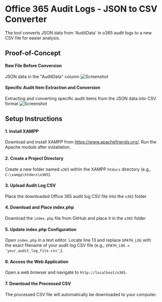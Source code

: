 # Office 365 Audit Logs - JSON to CSV Converter
The tool converts JSON data from 'AuditData' in o365 audit logs to a new CSV file for easier analysis.

## Proof-of-Concept
#### Raw File Before Conversion
JSON data in the "AuditData" column
![Screenshot](https://blogger.googleusercontent.com/img/b/R29vZ2xl/AVvXsEjxWqE9c5YhVFeqPojjxtnFlvDa82WpCSa8rOffxDBfLU6hGasRr2_qlRmY8dQt8ueZxc29aV5asb980u8g0HeOAXQXHOaJ44QPb5Q5dnV_KWaUE0YIKOUYCLSv0LqPx22VuW6Jk33eggmBf3kADsDJvs-c4V9r3egwN8kFDa_twIl20NEuEH7JXQ12MY7n/s1600/Screenshot%202024-10-25%20082037.png)

#### Specific Audit Item Extraction and Conversion
Extracting and converting specific audit items from the JSON data into CSV format
![Screenshot](https://blogger.googleusercontent.com/img/b/R29vZ2xl/AVvXsEih4Md5ngjRNdXOzfOxByrhcsNYMQnNhyphenhyphentezq7mHJxN-9YVQQXu1-INb2z1cb1A8nuAmd_tCrWFFZ65GYXl1Cw_hL_uEOBbfcumSDCqAp2dr6T4EdoXDXxHoO4_JdCWnJNHcWNc5397SZmuRJ-LGsVwdW6uTZG41v8YxF8B2bKn3nuanaLOcEM9Ur1-lVEw/s1600/Screenshot%202024-10-25%20082543.png)

## Setup Instructions
#### 1. Install XAMPP
Download and install XAMPP from https://www.apachefriends.org/. Run the Apache module after installation.

#### 2. Create a Project Directory
Create a new folder named `o365` within the XAMPP `htdocs` directory (e.g., `C:\xampp\htdocs\o365`).

#### 3. Upload Audit Log CSV
Place the downloaded Office 365 audit log CSV file into the `o365` folder

#### 4. Download and Place index.php
Download the `index.php` file from GitHub and place it in the `o365` folder

#### 5. Update index.php Configuration
Open `index.php` in a text editor. Locate line 13 and replace `$PATH_LOG` with the exact filename of your audit log CSV file (e.g., `$PATH_LOG = 'your_audit_log_file.csv'`;).

#### 6. Access the Web Application
Open a web browser and navigate to `http://localhost/o365`.

#### 7. Download the Processed CSV
The processed CSV file will automatically be downloaded to your computer.
